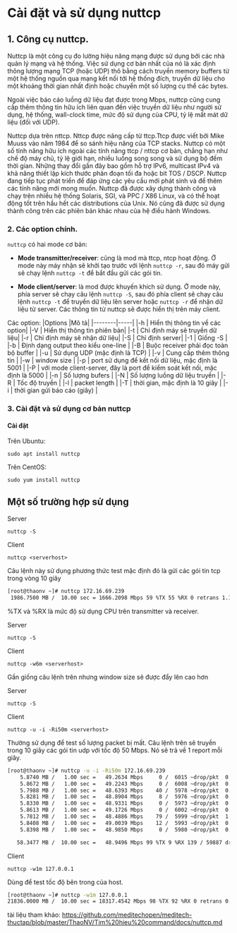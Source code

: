 # Cài đặt và sử dụng nuttcp
## 1. Công cụ nuttcp.
Nuttcp là một công cụ đo lường hiệu năng mạng được sử dụng bởi các nhà quản lý mạng và hệ thống. Việc sử dụng cơ bản nhất của nó là xác định thông lượng mạng TCP (hoặc UDP) thô bằng cách truyền memory buffers từ một hệ thống nguồn qua mạng kết nối tới hệ thống đích, truyền dữ liệu cho một khoảng thời gian nhất định hoặc chuyển một số lượng cụ thể các bytes.

Ngoài việc báo cáo luồng dữ liệu đạt được trong Mbps, nuttcp cũng cung cấp thêm thông tin hữu ích liên quan đến việc truyền dữ liệu như người sử dụng, hệ thống, wall-clock time, mức độ sử dụng của CPU, tỷ lệ mất mát dữ liệu (đối với UDP).

Nuttcp dựa trên nttcp. Nttcp được nâng cấp từ ttcp.Ttcp được viết bởi Mike Muuss vào năm 1984 để so sánh hiệu năng của TCP stacks. Nuttcp có một số tính năng hữu ích ngoài các tính năng ttcp / nttcp cơ bản, chẳng hạn như chế độ máy chủ, tỷ lệ giới hạn, nhiều luồng song song và sử dụng bộ đếm thời gian. Những thay đổi gần đây bao gồm hỗ trợ IPv6, multicast IPv4 và khả năng thiết lập kích thước phân đoạn tối đa hoặc bit TOS / DSCP. Nuttcp đang tiếp tục phát triển để đáp ứng các yêu cầu mới phát sinh và để thêm các tính năng mới mong muốn. Nuttcp đã được xây dựng thành công và chạy trên nhiều hệ thống Solaris, SGI, và PPC / X86 Linux, và có thể hoạt động tốt trên hầu hết các distributions của Unix. Nó cũng đã được sử dụng thành công trên các phiên bản khác nhau của hệ điều hành Windows.

### 2. Các option chính.
`nuttcp` có hai mode cơ bản:
- **Mode transmitter/receiver**: cũng là mod mà ttcp, ntcp hoạt động. Ở mode này máy nhận sẽ khởi tạo trước với lệnh `nuttcp -r`, sau đó máy gửi sẽ chạy lệnh `nuttcp -t` để bắt đầu gửi các gói tin.

- **Mode client/server**: là mod được khuyến khích sử dụng. Ở mode này, phía server sẽ chạy câu lệnh `nuttcp -S`, sau đó phía client sẽ chạy câu lệnh `nuttcp -t` để truyền dữ liệu lên server hoặc `nuttcp -r` để nhận dữ liệu từ server. Các thông tin từ nuttcp sẽ được hiển thị trên máy client.

Các option:
|Options |Mô tả|
|--------|-----|
|-h      | Hiển thị thông tin về các option|
|-V      | Hiển thị thông tin phiên bản|
|-t      | Chỉ định máy sẽ truyền dữ liệu|
|-r      | Chỉ định máy sẽ nhận dữ liệu|
|-S      | Chỉ định server|
|-1      | Giống -S  |
|-b      | Định dạng output theo kiểu one-line |
|-B      | Buộc receiver phải đọc toàn bộ buffer |
|-u      | Sử dụng UDP (mặc định là TCP) |
|-v      | Cung cấp thêm thông tin |
|-w      | window size |
|-p      | port sử dụng để kết nối dữ liệu, mặc định là 5001 |
|-P      | với mode client-server, đây là port để kiểm soát kết nối, mặc định là 5000 |
|-n      | Số lượng bufers |
|-N      | Số lượng luồng dữ liệu truyền |
|-R      | Tốc độ truyền |
|-l      | packet length |
|-T      | thời gian, mặc định là 10 giây |
|-i      | thời gian gửi báo cáo (giây) |



### 3. Cài đặt và sử dụng cơ bản nuttcp
#### Cài đặt
Trên Ubuntu:
```
sudo apt install nuttcp
```
Trên CentOS:
```
sudo yum install nuttcp
```
## Một số trường hợp sử dụng
Server

`nuttcp -S`

Client

`nuttcp <serverhost>`

Câu lệnh này sử dụng phương thức test mặc định đó là gửi các gói tin tcp trong vòng 10 giây

``` sh
[root@thaonv ~]# nuttcp 172.16.69.239
 1986.7500 MB /  10.00 sec = 1666.2098 Mbps 59 %TX 55 %RX 0 retrans 1.13 msRTT
```

%TX và %RX là mức độ sử dụng CPU trên transmitter và receiver.


Server

`nuttcp -S`

Client

`nuttcp -w6m <serverhost>`

Gần giống câu lệnh trên nhưng window size sẽ được đẩy lên cao hơn


Server

`nuttcp -S`

Client

`nuttcp -u -i -Ri50m <serverhost>`

Thường sử dụng để test số lượng packet bị mất. Câu lệnh trên sẽ truyền trong 10 giây các gói tin udp với tốc độ 50 Mbps. Nó sẽ trả về 1 report mỗi giây.

``` sh
[root@thaonv ~]# nuttcp -u -i -Ri50m 172.16.69.239
    5.8740 MB /   1.00 sec =   49.2634 Mbps     0 /  6015 ~drop/pkt  0.00 ~%loss
    5.8672 MB /   1.00 sec =   49.2243 Mbps     0 /  6008 ~drop/pkt  0.00 ~%loss
    5.7988 MB /   1.00 sec =   48.6393 Mbps    40 /  5978 ~drop/pkt  0.67 ~%loss
    5.8281 MB /   1.00 sec =   48.8904 Mbps     8 /  5976 ~drop/pkt  0.13 ~%loss
    5.8330 MB /   1.00 sec =   48.9331 Mbps     0 /  5973 ~drop/pkt  0.00 ~%loss
    5.8613 MB /   1.00 sec =   49.1726 Mbps     0 /  6002 ~drop/pkt  0.00 ~%loss
    5.7812 MB /   1.00 sec =   48.4886 Mbps    79 /  5999 ~drop/pkt  1.32 ~%loss
    5.8408 MB /   1.00 sec =   49.0039 Mbps    12 /  5993 ~drop/pkt  0.20 ~%loss
    5.8398 MB /   1.00 sec =   48.9850 Mbps     0 /  5980 ~drop/pkt  0.00 ~%loss

   58.3477 MB /  10.00 sec =   48.9496 Mbps 99 %TX 9 %RX 139 / 59887 drop/pkt 0.23 %loss
```

Client

`nuttcp -w1m 127.0.0.1`

Dùng để test tốc độ bên trong của host.

``` sh
[root@thaonv ~]# nuttcp -w1m 127.0.0.1
21836.0000 MB /  10.00 sec = 18317.4542 Mbps 98 %TX 92 %RX 0 retrans 0.18 msRTT
```


tài liệu tham khảo:
https://github.com/meditechopen/meditech-thuctap/blob/master/ThaoNV/Tim%20hieu%20command/docs/nuttcp.md